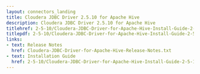 ```yaml
---
layout: connectors_landing
title: Cloudera JDBC Driver 2.5.10 for Apache Hive
description: Cloudera JDBC Driver 2.5.10 for Apache Hive
titlehref: 2-5-10/Cloudera-JDBC-Driver-for-Apache-Hive-Install-Guide-2-5-10.pdf
titlepdf: 2-5-10/Cloudera-JDBC-Driver-for-Apache-Hive-Install-Guide-2-5-10.pdf
links:
- text: Release Notes
  href: Cloudera-JDBC-Driver-for-Apache-Hive-Release-Notes.txt
- text: Installation Guide
  href: 2-5-10/Cloudera-JDBC-Driver-for-Apache-Hive-Install-Guide-2-5-10.pdf
---
```

